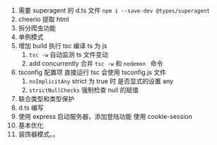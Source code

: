 1. 需要 superagent 的 d.ts 文件 `npm i --save-dev @types/superagent`
2. cheerio 提取 html
3. 拆分爬虫功能
4. 单例模式
5. 增加 build 执行 tsc 编译 ts 为 js
   1. `tsc -w` 自动监测 ts 文件变动
   2. add concurrently 合并 `tsc -w` 和 `nodemon ` 命令
6. tsconfig 配置项 直接运行 tsc 会使用 tsconfig.js 文件
   1. `noImplicitAny` strict 为 true 时 是否显式的设置 any
   2. `strictNullChecks` 强制检查 null 的赋值
7. 联合类型和类型保护
8. d.ts 编写
9. 使用 express 启动服务器，添加登陆功能 使用 cookie-session
10. 基本优化
11. 装饰器模式。。
